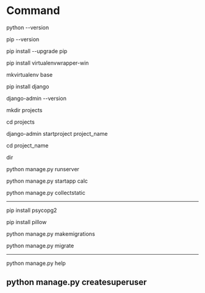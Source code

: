 # Command

python --version

pip --version

pip install --upgrade pip

pip install virtualenvwrapper-win

mkvirtualenv base

pip install django

django-admin --version

mkdir projects

cd projects

django-admin startproject project_name

cd project_name

dir

python manage.py runserver

python manage.py startapp calc
 
python manage.py collectstatic

-------------------------------------
pip install psycopg2

pip install pillow

python manage.py makemigrations

python manage.py migrate

-------------------------------------
python manage.py help

python manage.py createsuperuser
-------------------------------------
